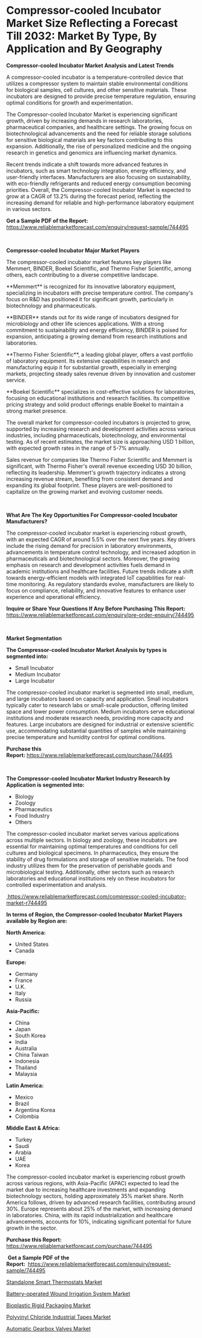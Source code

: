 <p><h1>Compressor-cooled Incubator Market Size Reflecting a Forecast Till 2032: Market By Type, By Application and By Geography</h1></p><p><strong>Compressor-cooled Incubator Market Analysis and Latest Trends</strong></p>
<p><p>A compressor-cooled incubator is a temperature-controlled device that utilizes a compressor system to maintain stable environmental conditions for biological samples, cell cultures, and other sensitive materials. These incubators are designed to provide precise temperature regulation, ensuring optimal conditions for growth and experimentation.</p><p>The Compressor-cooled Incubator Market is experiencing significant growth, driven by increasing demands in research laboratories, pharmaceutical companies, and healthcare settings. The growing focus on biotechnological advancements and the need for reliable storage solutions for sensitive biological materials are key factors contributing to this expansion. Additionally, the rise of personalized medicine and the ongoing research in genetics and genomics are influencing market dynamics.</p><p>Recent trends indicate a shift towards more advanced features in incubators, such as smart technology integration, energy efficiency, and user-friendly interfaces. Manufacturers are also focusing on sustainability, with eco-friendly refrigerants and reduced energy consumption becoming priorities. Overall, the Compressor-cooled Incubator Market is expected to grow at a CAGR of 13.2% during the forecast period, reflecting the increasing demand for reliable and high-performance laboratory equipment in various sectors.</p></p>
<p><strong>Get a Sample PDF of the Report:&nbsp;</strong> <a href="https://www.reliablemarketforecast.com/enquiry/request-sample/744495?utm_campaign=1169&utm_medium=2&utm_source=Github&utm_content=ia&utm_term=29032025&utm_id=compressor-cooled-incubator">https://www.reliablemarketforecast.com/enquiry/request-sample/744495</a></p>
<p>&nbsp;</p>
<p><strong>Compressor-cooled Incubator Major Market Players</strong></p>
<p><p>The compressor-cooled incubator market features key players like Memmert, BINDER, Boekel Scientific, and Thermo Fisher Scientific, among others, each contributing to a diverse competitive landscape. </p><p>**Memmert** is recognized for its innovative laboratory equipment, specializing in incubators with precise temperature control. The company's focus on R&D has positioned it for significant growth, particularly in biotechnology and pharmaceuticals.</p><p>**BINDER** stands out for its wide range of incubators designed for microbiology and other life sciences applications. With a strong commitment to sustainability and energy efficiency, BINDER is poised for expansion, anticipating a growing demand from research institutions and laboratories.</p><p>**Thermo Fisher Scientific**, a leading global player, offers a vast portfolio of laboratory equipment. Its extensive capabilities in research and manufacturing equip it for substantial growth, especially in emerging markets, projecting steady sales revenue driven by innovation and customer service.</p><p>**Boekel Scientific** specializes in cost-effective solutions for laboratories, focusing on educational institutions and research facilities. Its competitive pricing strategy and solid product offerings enable Boekel to maintain a strong market presence.</p><p>The overall market for compressor-cooled incubators is projected to grow, supported by increasing research and development activities across various industries, including pharmaceuticals, biotechnology, and environmental testing. As of recent estimates, the market size is approaching USD 1 billion, with expected growth rates in the range of 5-7% annually.</p><p>Sales revenue for companies like Thermo Fisher Scientific and Memmert is significant, with Thermo Fisher's overall revenue exceeding USD 30 billion, reflecting its leadership. Memmert's growth trajectory indicates a strong increasing revenue stream, benefiting from consistent demand and expanding its global footprint. These players are well-positioned to capitalize on the growing market and evolving customer needs.</p></p>
<p>&nbsp;</p>
<p><strong>What Are The Key Opportunities For Compressor-cooled Incubator Manufacturers?</strong></p>
<p><p>The compressor-cooled incubator market is experiencing robust growth, with an expected CAGR of around 5.5% over the next five years. Key drivers include the rising demand for precision in laboratory environments, advancements in temperature control technology, and increased adoption in pharmaceuticals and biotechnological sectors. Moreover, the growing emphasis on research and development activities fuels demand in academic institutions and healthcare facilities. Future trends indicate a shift towards energy-efficient models with integrated IoT capabilities for real-time monitoring. As regulatory standards evolve, manufacturers are likely to focus on compliance, reliability, and innovative features to enhance user experience and operational efficiency.</p></p>
<p><strong>Inquire or Share Your Questions If Any Before Purchasing This Report:</strong> <a href="https://www.reliablemarketforecast.com/enquiry/pre-order-enquiry/744495?utm_campaign=1169&utm_medium=2&utm_source=Github&utm_content=ia&utm_term=29032025&utm_id=compressor-cooled-incubator">https://www.reliablemarketforecast.com/enquiry/pre-order-enquiry/744495</a></p>
<p>&nbsp;</p>
<p><strong>Market Segmentation</strong></p>
<p><strong>The Compressor-cooled Incubator Market Analysis by types is segmented into:</strong></p>
<p><ul><li>Small Incubator</li><li>Medium Incubator</li><li>Large Incubator</li></ul></p>
<p><p>The compressor-cooled incubator market is segmented into small, medium, and large incubators based on capacity and application. Small incubators typically cater to research labs or small-scale production, offering limited space and lower power consumption. Medium incubators serve educational institutions and moderate research needs, providing more capacity and features. Large incubators are designed for industrial or extensive scientific use, accommodating substantial quantities of samples while maintaining precise temperature and humidity control for optimal conditions.</p></p>
<p><strong>Purchase this Report:&nbsp;</strong><a href="https://www.reliablemarketforecast.com/purchase/744495?utm_campaign=1169&utm_medium=2&utm_source=Github&utm_content=ia&utm_term=29032025&utm_id=compressor-cooled-incubator">https://www.reliablemarketforecast.com/purchase/744495</a></p>
<p>&nbsp;</p>
<p><strong>The Compressor-cooled Incubator Market Industry Research by Application is segmented into:</strong></p>
<p><ul><li>Biology</li><li>Zoology</li><li>Pharmaceutics</li><li>Food Industry</li><li>Others</li></ul></p>
<p><p>The compressor-cooled incubator market serves various applications across multiple sectors. In biology and zoology, these incubators are essential for maintaining optimal temperatures and conditions for cell cultures and biological specimens. In pharmaceutics, they ensure the stability of drug formulations and storage of sensitive materials. The food industry utilizes them for the preservation of perishable goods and microbiological testing. Additionally, other sectors such as research laboratories and educational institutions rely on these incubators for controlled experimentation and analysis.</p></p>
<p><a href="https://www.reliablemarketforecast.com/compressor-cooled-incubator-market-r744495?utm_campaign=1169&utm_medium=2&utm_source=Github&utm_content=ia&utm_term=29032025&utm_id=compressor-cooled-incubator">&nbsp;https://www.reliablemarketforecast.com/compressor-cooled-incubator-market-r744495</a></p>
<p><strong>In terms of Region, the Compressor-cooled Incubator Market Players available by Region are:</strong></p>
<p>
    <p> <strong> North America: </strong>
        <ul>
            <li>United States</li>
            <li>Canada</li>
        </ul>
        </p> 
    <p> <strong> Europe: </strong>
        <ul>
            <li>Germany</li>
            <li>France</li>
            <li>U.K.</li>
            <li>Italy</li>
            <li>Russia</li>
        </ul>
        </p> 
    <p> <strong> Asia-Pacific: </strong>
        <ul>
            <li>China</li>
            <li>Japan</li>
            <li>South Korea</li>
            <li>India</li>
            <li>Australia</li>
            <li>China Taiwan</li>
            <li>Indonesia</li>
            <li>Thailand</li>
            <li>Malaysia</li>
        </ul>
        </p> 
    <p> <strong> Latin America: </strong>
        <ul>
            <li>Mexico</li>
            <li>Brazil</li>
            <li>Argentina Korea</li>
            <li>Colombia</li>
        </ul>
        </p> 
    <p> <strong> Middle East & Africa: </strong>
        <ul>
            <li>Turkey</li>
            <li>Saudi</li>
            <li>Arabia</li>
            <li>UAE</li>
            <li>Korea</li>
        </ul>
    </p>
    </p>
<p><p>The compressor-cooled incubator market is experiencing robust growth across various regions, with Asia-Pacific (APAC) expected to lead the market due to increasing healthcare investments and expanding biotechnology sectors, holding approximately 35% market share. North America follows, driven by advanced research facilities, contributing around 30%. Europe represents about 25% of the market, with increasing demand in laboratories. China, with its rapid industrialization and healthcare advancements, accounts for 10%, indicating significant potential for future growth in the sector.</p></p>
<p><strong>Purchase this Report: </strong><a href="https://www.reliablemarketforecast.com/purchase/744495?utm_campaign=1169&utm_medium=2&utm_source=Github&utm_content=ia&utm_term=29032025&utm_id=compressor-cooled-incubator">https://www.reliablemarketforecast.com/purchase/744495</a></p>
<p>&nbsp;<strong>Get a Sample PDF of the Report:&nbsp;&nbsp;</strong><a href="https://www.reliablemarketforecast.com/enquiry/request-sample/744495?utm_campaign=1169&utm_medium=2&utm_source=Github&utm_content=ia&utm_term=29032025&utm_id=compressor-cooled-incubator">https://www.reliablemarketforecast.com/enquiry/request-sample/744495</a></p>
<p><strong></strong></p>
<p><p><a href="https://github.com/payareganiou/Market-Research-Report-List-1/blob/main/standalone-smart-thermostats-market.md?utm_campaign=1169&utm_medium=2&utm_source=Github&utm_content=ia&utm_term=29032025&utm_id=compressor-cooled-incubator">Standalone Smart Thermostats Market</a></p><p><a href="https://github.com/enieyfabius/Market-Research-Report-List-1/blob/main/battery-operated-wound-irrigation-system-market.md?utm_campaign=1169&utm_medium=2&utm_source=Github&utm_content=ia&utm_term=29032025&utm_id=compressor-cooled-incubator">Battery-operated Wound Irrigation System Market</a></p><p><a href="https://github.com/lontohhikma/Market-Research-Report-List-1/blob/main/bioplastic-rigid-packaging-market.md?utm_campaign=1169&utm_medium=2&utm_source=Github&utm_content=ia&utm_term=29032025&utm_id=compressor-cooled-incubator">Bioplastic Rigid Packaging Market</a></p><p><a href="https://github.com/steegeneat/Market-Research-Report-List-1/blob/main/polyvinyl-chloride-industrial-tapes-market.md?utm_campaign=1169&utm_medium=2&utm_source=Github&utm_content=ia&utm_term=29032025&utm_id=compressor-cooled-incubator">Polyvinyl Chloride Industrial Tapes Market</a></p><p><a href="https://github.com/clemmheisefy/Market-Research-Report-List-1/blob/main/automatic-gearbox-valves-market.md?utm_campaign=1169&utm_medium=2&utm_source=Github&utm_content=ia&utm_term=29032025&utm_id=compressor-cooled-incubator">Automatic Gearbox Valves Market</a></p></p>